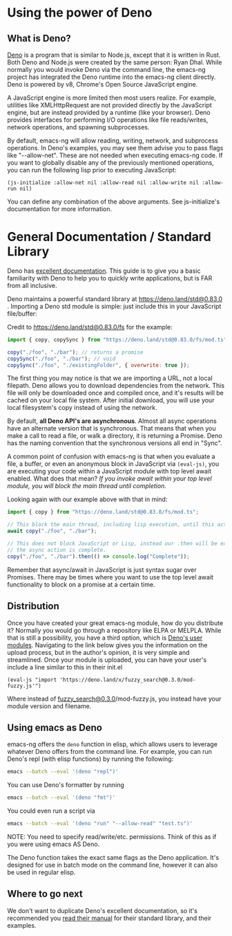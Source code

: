 # Using the power of Deno

## What is Deno?

[Deno](https://deno.land) is a program that is similar to Node.js, except that it is written in Rust. Both Deno and Node.js were created by the same person: Ryan Dhal. While normally you would invoke Deno via the command line, the emacs-ng project has integrated the Deno runtime into the emacs-ng client directly. Deno is powered by v8, Chrome's Open Source JavaScript engine.

A JavaScript engine is more limited then most users realize. For example, utilities like XMLHttpRequest are not provided directly by the JavaScript engine, but are instead provided by a runtime (like your browser). Deno provides interfaces for performing I/O operations like file reads/writes, network operations, and spawning subprocesses.

By default, emacs-ng will allow reading, writing, network, and subprocess operations. In Deno's examples, you may see them advise you to pass flags like "--allow-net". These are not needed when executing emacs-ng code. If you want to globally disable any of the previously mentioned operations, you can run the following lisp prior to executing JavaScript:

`(js-initialize :allow-net nil :allow-read nil :allow-write nil :allow-run nil)`

You can define any combination of the above arguments. See js-initialize's documentation for more information.

# General Documentation / Standard Library

Deno has [excellent documentation](https://deno.land/manual). This guide is to give you a basic familiarity with Deno to help you to quickly write applications, but is FAR from all inclusive.

Deno maintains a powerful standard library at https://deno.land/std@0.83.0 . Importing a Deno std module is simple: just include this in your JavaScript file/buffer:


Credit to https://deno.land/std@0.83.0/fs for the example:
```js
import { copy, copySync } from "https://deno.land/std@0.83.0/fs/mod.ts";

copy("./foo", "./bar"); // returns a promise
copySync("./foo", "./bar"); // void
copySync("./foo", "./existingFolder", { overwrite: true });
```

The first thing you may notice is that we are importing a URL, not a local filepath. Deno allows you to download dependencies from the network. This file will only be downloaded once and compiled once, and it's results will be cached on your local file system. After initial download, you will use your local filesystem's copy instead of using the network.

By default, **all Deno API's are asynchronous**. Almost all async operations have an alternate version that is synchronous. That means that when you make a call to read a file, or walk a directory, it is returning a Promise. Deno has the naming convention that the synchronous versions all end in "<name>Sync".

A common point of confusion with emacs-ng is that when you evaluate a file, a buffer, or even an anonymous block in JavaScript via `(eval-js)`, you are executing your code within a JavaScript module with top level await enabled. What does that mean? *If you invoke await within your top level module, you will block the main thread until completion.*

Looking again with our example above with that in mind:

```js
import { copy } from "https://deno.land/std@0.83.0/fs/mod.ts";

// This block the main thread, including lisp execution, until this action is completed
await copy("./foo", "./bar");

// This does not block JavaScript or Lisp, instead our .then will be executed once
// the async action is complete.
copy("./foo", "./bar").then(() => console.log("Complete"));
```

Remember that async/await in JavaScript is just syntax sugar over Promises. There may be times where you want to use the top level await functionality to block on a promise at a certain time.

## Distribution

Once you have created your great emacs-ng module, how do you distribute it? Normally you would go through a repository like ELPA or MELPLA. While that is still a possibility, you have a third option, which is [Deno's user modules](https://deno.land/x). Navigating to the link below gives you the information on the upload process, but in the author's opinion, it is very simple and streamlined. Once your module is uploaded, you can have your user's include a line similar to this in their init.el

`(eval-js "import 'https://deno.land/x/fuzzy_search@0.3.0/mod-fuzzy.js'")`

Where instead of fuzzy_search@0.3.0/mod-fuzzy.js, you instead have your module version and filename.

## Using emacs as Deno

emacs-ng offers the `deno` function in elisp, which allows users to leverage whatever Deno offers from the command line. For example, you can run Deno's repl (with elisp functions) by running the following:

```bash
emacs --batch --eval '(deno "repl")'
```

You can use Deno's formatter by running


```bash
emacs --batch --eval '(deno "fmt")'
```

You could even run a script via

```bash
emacs --batch --eval '(deno "run" "--allow-read" "test.ts")'
```

NOTE: You need to specify read/write/etc. permissions. Think of this as if you were using emacs AS Deno.

The Deno function takes the exact same flags as the Deno application. It's designed for use in batch mode on the command line, however it can also be used in regular elisp.

## Where to go next

We don't want to duplicate Deno's excellent documentation, so it's recommended you [read their manual](https://deno.land/manual) for their standard library, and their examples.
